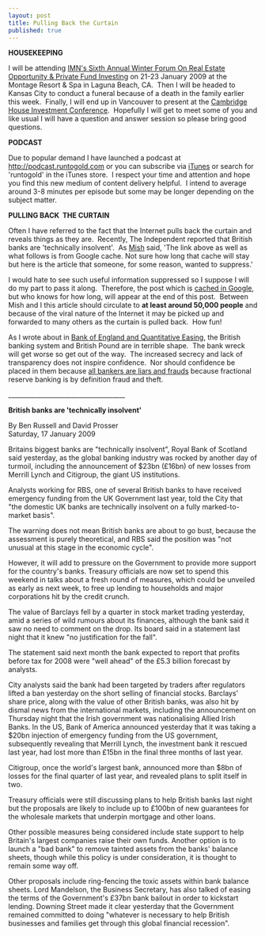 ```yaml
---
layout: post
title: Pulling Back the Curtain
published: true
---
```

<p><strong>HOUSEKEEPING</strong></p>
<p>I will be attending <a href="http://secure.imn.org/web_confe/index.cfm?sc=20090121_RE_0042" target="_blank">IMN's Sixth Annual Winter Forum On Real Estate Opportunity &amp; Private Fund Investing</a> on 21-23 January 2009 at the Montage Resort &amp; Spa in Laguna Beach, CA.  Then I will be headed to Kansas City to conduct a funeral because of a death in the family earlier this week.  Finally, I will end up in Vancouver to present at the <a href="http://cambridgehouse.ca/ch_jan2009.html" target="_blank">Cambridge House Investment Conference</a>.  Hopefully I will get to meet some of you and like usual I will have a question and answer session so please bring good questions.</p>
<p><strong>PODCAST</strong></p>
<p>Due to popular demand I have launched a podcast at <a href="http://podcast.runtogold.com" target="_blank">http://podcast.runtogold.com</a> or you can subscribe via <a href="http://itunes.apple.com/WebObjects/MZStore.woa/wa/viewPodcast?id=301670981" target="_blank">iTunes</a> or search for 'runtogold' in the iTunes store.  I respect your time and attention and hope you find this new medium of content delivery helpful.  I intend to average around 3-8 minutes per episode but some may be longer depending on the subject matter. </p>
<p><strong>PULLING BACK  THE CURTAIN</strong></p>
<p>Often I have referred to the fact that the Internet pulls back the curtain and reveals things as they are.  Recently, The Independent reported that British banks are 'technically insolvent'.  As <a href="http://globaleconomicanalysis.blogspot.com/2009/01/british-banks-are-technically-insolvent.html" target="_blank">Mish</a> said, 'The link above as well as what follows is from Google cache. Not sure how long that cache will stay but here is the article that someone, for some reason, wanted to suppress.'</p>
<p>I would hate to see such useful information suppressed so I suppose I will do my part to pass it along.  Therefore, the post which is <a href="http://74.125.77.132/search?q=cache:v7N-KGhMK08J:www.independent.co.uk/news/business/news/british-banks-are-technically-insolvent-1418229.html+british+banks+insolvent&amp;hl=en&amp;ct=clnk&amp;cd=3&amp;gl=uk" target="_blank">cached in Google</a>, but who knows for how long, will appear at the end of this post.  Between Mish and I this article should circulate to <strong>at least around 50,000 people</strong> and because of the viral nature of the Internet it may be picked up and forwarded to many others as the curtain is pulled back.  How fun!</p>
<p>As I wrote about in <a href="http://www.runtogold.com/2009/01/bank-of-england-and-quantitative-easing/" target="_blank">Bank of England and Quantitative Easing</a>, the British banking system and British Pound are in terrible shape.  The bank wreck will get worse so get out of the way.  The increased secrecy and lack of transparency does not inspire confidence.  Nor should confidence be placed in them because <a href="http://www.runtogold.com/2008/10/all-bankers-are-liars-and-frauds/" target="_blank">all bankers are liars and frauds</a> because fractional reserve banking is by definition fraud and theft.</p>
<p>_____________________________________</p>
<p><strong>British banks are 'technically insolvent'</strong></p>
<p>By Ben Russell and David Prosser<br />
Saturday, 17 January 2009</p>
<p>Britains biggest banks are "technically insolvent", Royal Bank of Scotland said yesterday, as the global banking industry was rocked by another day of turmoil, including the announcement of $23bn (£16bn) of new losses from Merrill Lynch and Citigroup, the giant US institutions.</p>
<p>Analysts working for RBS, one of several British banks to have received emergency funding from the UK Government last year, told the City that "the domestic UK banks are technically insolvent on a fully marked-to-market basis".</p>
<p>The warning does not mean British banks are about to go bust, because the assessment is purely theoretical, and RBS said the position was "not unusual at this stage in the economic cycle".</p>
<p>However, it will add to pressure on the Government to provide more support for the country's banks. Treasury officials are now set to spend this weekend in talks about a fresh round of measures, which could be unveiled as early as next week, to free up lending to households and major corporations hit by the credit crunch.</p>
<p>The value of Barclays fell by a quarter in stock market trading yesterday, amid a series of wild rumours about its finances, although the bank said it saw no need to comment on the drop. Its board said in a statement last night that it knew "no justification for the fall".</p>
<p>The statement said next month the bank expected to report that profits before tax for 2008 were "well ahead" of the £5.3 billion forecast by analysts.</p>
<p>City analysts said the bank had been targeted by traders after regulators lifted a ban yesterday on the short selling of financial stocks. Barclays' share price, along with the value of other British banks, was also hit by dismal news from the international markets, including the announcement on Thursday night that the Irish government was nationalising Allied Irish Banks. In the US, Bank of America announced yesterday that it was taking a $20bn injection of emergency funding from the US government, subsequently revealing that Merrill Lynch, the investment bank it rescued last year, had lost more than £15bn in the final three months of last year.</p>
<p>Citigroup, once the world's largest bank, announced more than $8bn of losses for the final quarter of last year, and revealed plans to split itself in two.</p>
<p>Treasury officials were still discussing plans to help British banks last night but the proposals are likely to include up to £100bn of new guarantees for the wholesale markets that underpin mortgage and other loans.</p>
<p>Other possible measures being considered include state support to help Britain's largest companies raise their own funds. Another option is to launch a "bad bank" to remove tainted assets from the banks' balance sheets, though while this policy is under consideration, it is thought to remain some way off.</p>
<p>Other proposals include ring-fencing the toxic assets within bank balance sheets. Lord Mandelson, the Business Secretary, has also talked of easing the terms of the Government's £37bn bank bailout in order to kickstart lending. Downing Street made it clear yesterday that the Government remained committed to doing "whatever is necessary to help British businesses and families get through this global financial recession".</p>
